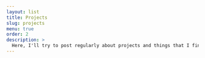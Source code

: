 ```yaml
---
layout: list
title: Projects
slug: projects
menu: true
order: 2
description: >
  Here, I'll try to post regularly about projects and things that I find interesting. If you like something, leave a comment!
---
```

